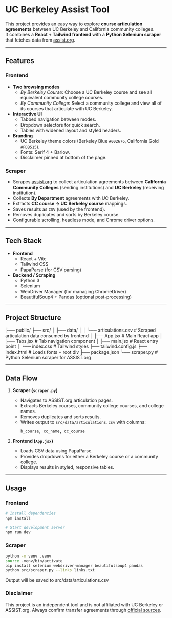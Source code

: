 # UC Berkeley Assist Tool

This project provides an easy way to explore **course articulation agreements** between UC Berkeley and California community colleges.  
It combines a **React + Tailwind frontend** with a **Python Selenium scraper** that fetches data from [assist.org](https://assist.org).

---

## Features

### Frontend
- **Two browsing modes**
  - *By Berkeley Course*: Choose a UC Berkeley course and see all equivalent community college courses.
  - *By Community College*: Select a community college and view all of its courses that articulate with UC Berkeley.
- **Interactive UI**
  - Tabbed navigation between modes.
  - Dropdown selectors for quick search.
  - Tables with widened layout and styled headers.
- **Branding**
  - UC Berkeley theme colors (Berkeley Blue `#002676`, California Gold `#FDB515`).
  - Fonts: Serif 4 + Barlow.
  - Disclaimer pinned at bottom of the page.

### Scraper
- Scrapes [assist.org](https://assist.org) to collect articulation agreements between **California Community Colleges** (sending institutions) and **UC Berkeley** (receiving institution).
- Collects **By Department** agreements with UC Berkeley.
- Extracts **CC course → UC Berkeley course** mappings.
- Saves results as `CSV` (used by the frontend).
- Removes duplicates and sorts by Berkeley course.
- Configurable scrolling, headless mode, and Chrome driver options.

---

## Tech Stack
- **Frontend**
  - React + Vite
  - Tailwind CSS
  - PapaParse (for CSV parsing)
- **Backend / Scraping**
  - Python 3
  - Selenium
  - WebDriver Manager (for managing ChromeDriver)
  - BeautifulSoup4 + Pandas (optional post-processing)

---

## Project Structure
├── public/
├── src/
│ ├── data/
│ │ └── articulations.csv # Scraped articulation data consumed by frontend
│ ├── App.jsx # Main React app
│ ├── Tabs.jsx # Tab navigation component
│ ├── main.jsx # React entry point
│ └── index.css # Tailwind styles
├── tailwind.config.js
├── index.html # Loads fonts + root div
├── package.json
└── scraper.py # Python Selenium scraper for ASSIST.org

---

## Data Flow
1. **Scraper (`scraper.py`)**
   - Navigates to ASSIST.org articulation pages.
   - Extracts Berkeley courses, community college courses, and college names.
   - Removes duplicates and sorts results.
   - Writes output to `src/data/articulations.csv` with columns:
     ```
     b_course, cc_name, cc_course
     ```

2. **Frontend (`App.jsx`)**
   - Loads CSV data using PapaParse.
   - Provides dropdowns for either a Berkeley course or a community college.
   - Displays results in styled, responsive tables.

---

## Usage

### Frontend
```bash
# Install dependencies
npm install

# Start development server
npm run dev
```

### Scraper
```bash
python -m venv .venv
source .venv/bin/activate
pip install selenium webdriver-manager beautifulsoup4 pandas
python src/scraper.py --links links.txt
```
Output will be saved to src/data/articulations.csv

### Disclaimer
This project is an independent tool and is not affiliated with UC Berkeley or ASSIST.org.
Always confirm transfer agreements through [official sources](https://assist.org).